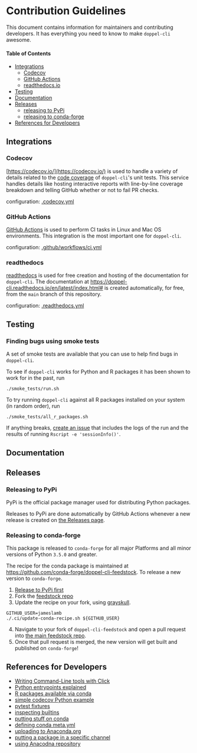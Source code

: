 # Contribution Guidelines

This document contains information for maintainers and contributing developers. It has everything you need to know to make `doppel-cli` awesome.

#### Table of Contents

* [Integrations](#integrations)
    * [Codecov](#codecov)
    * [GitHub Actions](#gha)
    * [readthedocs.io](#rtd)
* [Testing](#testing)
* [Documentation](#docs)
* [Releases](#releases)
    * [releasing to PyPi](#pypi)
    * [releasing to conda-forge](#conda)
* [References for Developers](#references)

## Integrations <a name="integrations"></a>

### Codecov <a name="codecov"></a>

[https://codecov.io/](https://codecov.io/) is used to handle a variety of details related to the [code coverage](https://en.wikipedia.org/wiki/Code_coverage) of `doppel-cli`'s unit tests. This service handles details like hosting interactive reports with line-by-line coverage breakdown and telling GitHub whether or not to fail PR checks.

configuration: [.codecov.yml](https://github.com/jameslamb/doppel-cli/blob/main/.codecovs.yml)

### GitHub Actions <a name="gha"></a>

[GitHub Actions](https://github.com/features/actions) is used to perform CI tasks in Linux and Mac OS environments. This integration is the most important one for `doppel-cli`.

configuration: [.github/workflows/ci.yml](https://github.com/jameslamb/doppel-cli/blob/main/.github/workflows/ci.yml)

### readthedocs <a name="rtd"></a>

[readthedocs](https://readthedocs.org/) is used for free creation and hosting of the documentation for `doppel-cli`. The documentation at https://doppel-cli.readthedocs.io/en/latest/index.html# is created automatically, for free, from the `main` branch of this repository.

configuration: [.readthedocs.yml](https://github.com/jameslamb/doppel-cli/blob/main/.readthedocs.yml)

## Testing <a name="testing"></a>

### Finding bugs using smoke tests <a name="smokey"></a>

A set of smoke tests are available that you can use to help find bugs in `doppel-cli`.

To see if `doppel-cli` works for Python and R packages it has been shown to work for in the past, run

```
./smoke_tests/run.sh
```

To try running `doppel-cli` against all R packages installed on your system (in random order), run

```
./smoke_tests/all_r_packages.sh
```

If anything breaks, [create an issue](https://github.com/jameslamb/doppel-cli/issues) that includes the logs of the run and the results of running `Rscript -e 'sessionInfo()'`.

## Documentation <a name="docs"></a>

## Releases <a name="releases"></a>

### Releasing to PyPi <a name="pypi"></a>

PyPi is the official package manager used for distributing Python packages.

Releases to PyPi are done automatically by GitHub Actions whenever a new release is created on [the Releases page](https://github.com/jameslamb/doppel-cli/releases).

### Releasing to conda-forge <a name="conda"></a>

This package is released to `conda-forge` for all major Platforms and all minor versions of Python `3.5.0` and greater.

The recipe for the conda package is maintained at https://github.com/conda-forge/doppel-cli-feedstock. To release a new version to `conda-forge`.

1. [Release to PyPi first](#pypi)
2. Fork the [feedstock repo](https://github.com/conda-forge/doppel-cli-feedstock)
3. Update the recipe on your fork, using [grayskull](https://conda-forge.org/blog//2020/03/05/grayskull).

```shell
GITHUB_USER=jameslamb
./.ci/update-conda-recipe.sh ${GITHUB_USER}
```

4. Navigate to your fork of `doppel-cli-feedstock` and open a pull request into [the main feedstock repo](https://github.com/conda-forge/doppel-cli-feedstock).
5. Once that pull request is merged, the new version will get built and published on `conda-forge`!

## References for Developers <a name="references"></a>

* [Writing Command-Line tools with Click](https://dbader.org/blog/python-commandline-tools-with-click)
* [Python entrypoints explained](https://amir.rachum.com/blog/2017/07/28/python-entry-points/)
* [R packages available via conda](https://docs.anaconda.com/anaconda/packages/r-language-pkg-docs/)
* [simple codecov Python example](https://github.com/codecov/example-python/blob/master/.travis.yml)
* [pytest fixtures](https://docs.pytest.org/en/latest/fixture.html)
* [inspecting builtins](https://docs.python.org/3/library/inspect.html#introspecting-callables-with-the-signature-object)
* [putting stuff on conda](https://conda.io/projects/conda-build/en/latest/user-guide/tutorials/build-pkgs-skeleton.html)
* [defining conda meta.yml](https://docs.conda.io/projects/conda-build/en/latest/resources/define-metadata.html)
* [uploading to Anaconda.org](https://conda.io/projects/conda-build/en/latest/user-guide/tutorials/build-pkgs-skeleton.html#id7)
* [putting a package in a specific channel](https://enterprise-docs.anaconda.com/en/latest/data-science-workflows/packages/upload.html)
* [using Anacodna repository](https://docs.anaconda.com/anaconda-repository/2.23/user/using/)
